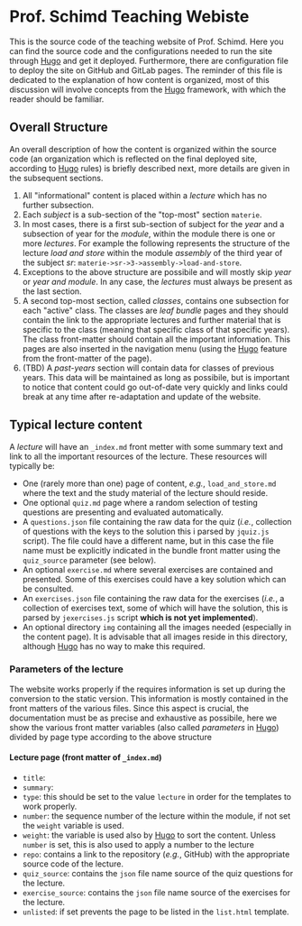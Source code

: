 # Prof. Schimd Teaching Webiste

This is the source code of the teaching website of Prof. Schimd. Here you can find the source code and the configurations needed to run the site through [Hugo][1] and get it deployed. Furthermore, there are configuration file to deploy the site on GitHub and GitLab pages. The reminder of this file is dedicated to the explanation of how content is organized, most of this discussion will involve concepts from the [Hugo][1] framework, with which the reader should be familiar.

## Overall Structure

An overall description of how the content is organized within the source code (an organization which is reflected on the final deployed site, according to [Hugo][1] rules) is briefly described next, more details are given in the subsequent sections.

1. All "informational" content is placed within a *lecture* which has no further subsection.
2. Each *subject* is a sub-section of the "top-most" section `materie`.
3. In most cases, there is a first sub-section of subject for the *year* and a subsection of year for the *module*, within the module there is one or more *lectures*. For example the following represents the structure of the lecture *load and store* within the module *assembly* of the third year of the subject *sr*: `materie->sr->3->assembly->load-and-store`.
4. Exceptions to the above structure are possibile and will mostly skip *year* or *year and module*. In any case, the *lectures* must always be present as the last section.
5. A second top-most section, called *classes*, contains one subsection for each "active" class. The classes are *leaf bundle* pages and they should contain the link to the appropriate lectures and further material that is specific to the class (meaning that specific class of that specific years). The class front-matter should contain all the important information. This pages are also inserted in the navigation menu (using the [Hugo][1] feature from the front-matter of the page).
6. (TBD) A *past-years* section will contain data for classes of previous years. This data will be maintained as long as possibile, but is important to notice that content could go out-of-date very quickly and links could break at any time after re-adaptation and update of the website.

## Typical lecture content
A *lecture* will have an `_index.md` front metter with some summary text and link to all the important resources of the lecture. These resources will typically be:
* One (rarely more than one) page of content, *e.g.*, `load_and_store.md` where the text and the study material of the lecture should reside.
* One optional `quiz.md` page where a random selection of testing questions are presenting and evaluated automatically.
* A `questions.json` file containing the raw data for the quiz (*i.e.*, collection of questions with the keys to the solution this i parsed by `jquiz.js` script). The file could have a different name, but in this case the file name must be explicitly indicated in the bundle front matter using the `quiz_source` parameter (see below).
* An optional `exercise.md` where several exercises are contained and presented. Some of this exercises could have a key solution which can be consulted.
* An `exercises.json` file containing the raw data for the exercises (*i.e.*, a collection of exercises text, some of which will have the solution, this is parsed by `jexercises.js` script **which is not yet implemented**).
* An optional directory `img` containing all the images needed (especially in the content page). It is advisable that all images reside in this directory, although [Hugo][1] has no way to make this required.

### Parameters of the lecture
The website works properly if the requires information is set up during the conversion to the static version. This information is mostly contained in the front matters of the various files. Since this aspect is crucial, the documentation must be as precise and exhaustive as possibile, here we show the various front matter variables (also called *parameters* in [Hugo][1]) divided by page type according to the above structure

####  Lecture page (front matter of `_index.md`)
* `title`:
* `summary`:
* `type`: this should be set to the value `lecture` in order for the templates to work properly.
* `number`: the sequence number of the lecture within the module, if not set the `weight` variable is used.
* `weight`: the variable is used also by [Hugo][1] to sort the content. Unless `number` is set, this is also used to apply a number to the lecture 
* `repo`: contains a link to the repository (*e.g.*, GitHub) with the appropriate source code of the lecture.
* `quiz_source`: contains the `json` file name source of the quiz questions for the lecture.
* `exercise_source`: contains the `json` file name source of the exercises for the lecture.
* `unlisted`: if set prevents the page to be listed in the `list.html` template.


[1]: https://gohugo.io/
